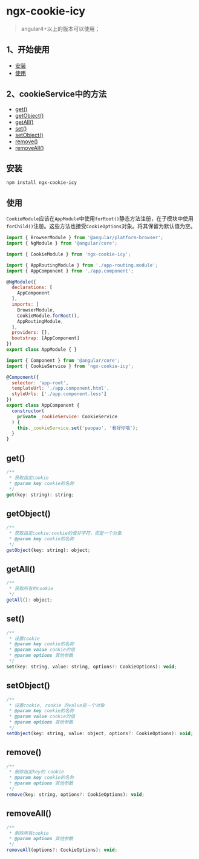 # ngx-cookie-icy
> angular4+以上的版本可以使用；

## 1、开始使用
  - <a href="#install">安装</a>
  - <a href="#use">使用</a>
## 2、cookieService中的方法
  - <a href="#get">get()</a>
  - <a href="#getObject">getObject()</a>
  - <a href="#getAll">getAll()</a>
  - <a href="#set">set()</a>
  - <a href="#setObject">setObject()</a>
  - <a href="#remove">remove()</a>
  - <a href="#removeAll">removeAll()</a>

## <a name="install">安装</a>

```
npm install ngx-cookie-icy
```

## <a name="use">使用</a>

``CookieModule``应该在``AppModule``中使用``forRoot()``静态方法注册，在子模块中使用``forChild()``注册。这些方法也接受``CookieOptions``对象。将其保留为默认值为空。

```javascript
import { BrowserModule } from '@angular/platform-browser';
import { NgModule } from '@angular/core';

import { CookieModule } from 'ngx-cookie-icy';

import { AppRoutingModule } from './app-routing.module';
import { AppComponent } from './app.component';

@NgModule({
  declarations: [
    AppComponent
  ],
  imports: [
    BrowserModule,
    CookieModule.forRoot(),
    AppRoutingModule,
  ],
  providers: [],
  bootstrap: [AppComponent]
})
export class AppModule { }
```

```javascript
import { Component } from '@angular/core';
import { CookieService } from 'ngx-cookie-icy';

@Component({
  selector: 'app-root',
  templateUrl: './app.component.html',
  styleUrls: ['./app.component.less']
})
export class AppComponent {
  constructor(
    private _cookieService: CookieService
  ) {
    this._cookieService.set('paopao', '看好你哦');
  }
}
```

## <a name="get">get()</a>
```javascript
/**
 * 获取指定cookie
 * @param key cookie的名称
 */
get(key: string): string;
```

## <a name="getObject">getObject()</a>
```javascript
/**
 * 获取指定cookie;cookie的值非字符，而是一个对象
 * @param key cookie的名称
 */
getObject(key: string): object;
```

## <a name="getAll">getAll()</a>
```javascript
/**
 * 获取所有的cookie
 */
getAll(): object;
```

## <a name="set">set()</a>
```javascript
/**
 * 设置cookie
 * @param key cookie的名称
 * @param value cookie的值
 * @param options 其他参数
 */
set(key: string, value: string, options?: CookieOptions): void;
```

## <a name="setObject">setObject()</a>
```javascript
/**
 * 设置cookie, cookie 的value是一个对象
 * @param key cookie的名称
 * @param value cookie的值
 * @param options 其他参数
 */
setObject(key: string, value: object, options?: CookieOptions): void;
```

## <a name="remove">remove()</a>
```javascript
/**
 * 删除指定key的 cookie
 * @param key cookie的名称
 * @param options 其他参数
 */
remove(key: string, options?: CookieOptions): void;
```

## <a name="removeAll">removeAll()</a>
```javascript
/**
 * 删除所有cookie
 * @param options 其他参数
 */
removeAll(options?: CookieOptions): void;
```
